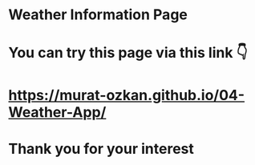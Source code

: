 # Weather Information Page
# You can try this page via this link 👇
# https://murat-ozkan.github.io/04-Weather-App/
# Thank you for your interest
